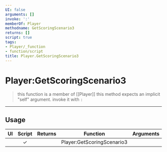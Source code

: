 ```yaml
---
UI: false
arguments: []
invoke: ':'
memberOf: Player
methodname: GetScoringScenario3
returns: []
script: true
tags:
- Player/_function
- function/script
title: Player.GetScoringScenario3
---
```

# Player:GetScoringScenario3
> this function is a member of [[Player]]
> this method expects an implicit "self" argument. invoke it with `:`
-----
## Usage
|  UI | Script | Returns | Function | Arguments |
|:---:|:------:|-------:|:--------:|:---------|
| |✓||Player:GetScoringScenario3||
